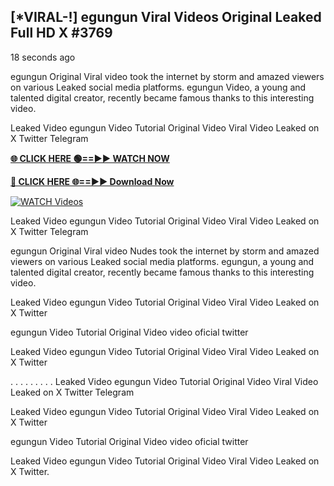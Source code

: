 ## [*VIRAL-!] egungun Viral Videos Original Leaked Full HD X #3769

18 seconds ago

egungun Original Viral video took the internet by storm and amazed viewers on various Leaked social media platforms. egungun Video, a young and talented digital creator, recently became famous thanks to this interesting video.

Leaked Video egungun Video Tutorial Original Video Viral Video Leaked on X Twitter Telegram

**[🌐 CLICK HERE 🟢==►► WATCH NOW](https://russelviper69.blogspot.com/p/valo-video.html)**

**[🔴 CLICK HERE 🌐==►► Download Now](https://russelviper69.blogspot.com/p/valo-video.html)**

[![WATCH Videos](https://i.imgur.com/dJHk4Zq.gif)](https://russelviper69.blogspot.com/p/valo-video.html)

Leaked Video egungun Video Tutorial Original Video Viral Video Leaked on X Twitter Telegram

egungun Original Viral video Nudes took the internet by storm and amazed viewers on various Leaked social media platforms. egungun, a young and talented digital creator, recently became famous thanks to this interesting video.

Leaked Video egungun Video Tutorial Original Video Viral Video Leaked on X Twitter

egungun Video Tutorial Original Video video oficial twitter

Leaked Video egungun Video Tutorial Original Video Viral Video Leaked on X Twitter

. . . . . . . . . Leaked Video egungun Video Tutorial Original Video Viral Video Leaked on X Twitter Telegram

Leaked Video egungun Video Tutorial Original Video Viral Video Leaked on X Twitter

egungun Video Tutorial Original Video video oficial twitter

Leaked Video egungun Video Tutorial Original Video Viral Video Leaked on X Twitter.